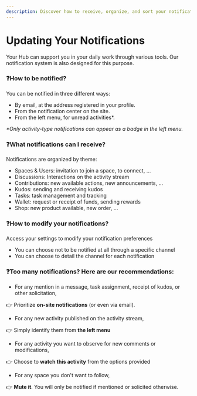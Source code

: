 ```yaml
---
description: Discover how to receive, organize, and sort your notifications
---
```


# Updating Your Notifications

Your Hub can support you in your daily work through various tools. Our notification system is also designed for this purpose.

### :question:How to be notified?

You can be notified in three different ways:

- By email, at the address registered in your profile.
- From the notification center on the site.
- From the left menu, for unread activities\*.

_\*Only activity-type notifications can appear as a badge in the left menu._

### :question:What notifications can I receive?

Notifications are organized by theme:

- Spaces & Users: invitation to join a space, to connect, ...
- Discussions: Interactions on the activity stream
- Contributions: new available actions, new announcements, ...
- Kudos: sending and receiving kudos
- Tasks: task management and tracking
- Wallet: request or receipt of funds, sending rewards
- Shop: new product available, new order, ...

### :question:How to modify your notifications?

Access your settings to modify your notification preferences

- You can choose not to be notified at all through a specific channel
- You can choose to detail the channel for each notification

### :question:Too many notifications? Here are our recommendations:

- For any mention in a message, task assignment, receipt of kudos, or other solicitation,

:point_right: Prioritize **on-site notifications** (or even via email).

- For any new activity published on the activity stream,

:point_right: Simply identify them from **the left menu**

- For any activity you want to observe for new comments or modifications,

:point_right: Choose to **watch this activity** from the options provided

- For any space you don't want to follow,

:point_right: **Mute it**. You will only be notified if mentioned or solicited otherwise.
